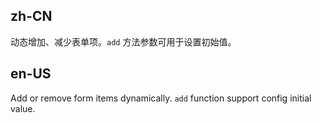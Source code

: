 ## zh-CN

动态增加、减少表单项。`add` 方法参数可用于设置初始值。

## en-US

Add or remove form items dynamically. `add` function support config initial value.

<style>
.dynamic-delete-button {
  position: relative;
  top: 4px;
  margin: 0 8px;
  color: #999;
  font-size: 24px;
  cursor: pointer;
  transition: all 0.3s;
}
.dynamic-delete-button:hover {
  color: #777;
}
.dynamic-delete-button[disabled] {
  cursor: not-allowed;
  opacity: 0.5;
}
</style>

<style>
  [data-theme="dark"] .dynamic-delete-button {
    color: rgba(255,255,255,.45);
  }
  [data-theme="dark"] .dynamic-delete-button:hover {
    color: rgba(255,255,255,.65);
  }
</style>
